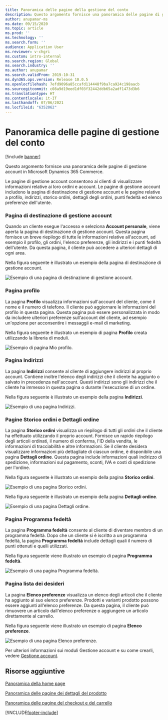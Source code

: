 ```yaml
---
title: Panoramica delle pagine della gestione del conto
description: Questo argomento fornisce una panoramica delle pagine di gestione account in Microsoft Dynamics 365 Commerce.
author: anupamar-ms
ms.date: 09/15/2020
ms.topic: article
ms.prod: ''
ms.technology: ''
ms.search.form: ''
audience: Application User
ms.reviewer: v-chgri
ms.custom: intro-internal
ms.search.region: Global
ms.search.industry: ''
ms.author: anupamar
ms.search.validFrom: 2019-10-31
ms.dyn365.ops.version: Release 10.0.5
ms.openlocfilehash: 7efd9096a85ccafd114448f9ba7ca924c198aacb
ms.sourcegitcommit: c08a9d19eed1df03f32442ddb65a2adf1473d3b6
ms.translationtype: HT
ms.contentlocale: it-IT
ms.lasthandoff: 07/06/2021
ms.locfileid: "6352062"
---
```

# <a name="account-management-pages-overview"></a>Panoramica delle pagine di gestione del conto

[!include [banner](includes/banner.md)]

Questo argomento fornisce una panoramica delle pagine di gestione account in Microsoft Dynamics 365 Commerce.

Le pagine di gestione account consentono ai clienti di visualizzare informazioni relative ai loro ordini e account. Le pagine di gestione account includono la pagina di destinazione di gestione account e le pagine relative a profilo, indirizzi, storico ordini, dettagli degli ordini, punti fedeltà ed elenco preferenze dell'utente.

### <a name="account-management-landing-page"></a>Pagina di destinazione di gestione account

Quando un cliente esegue l'accesso e seleziona **Account personale**, viene aperta la pagina di destinazione di gestione account. Questa pagina fornisce un breve riepilogo di tutte le informazioni relative all'account, ad esempio il profilo, gli ordini, l'elenco preferenze, gli indirizzi e i punti fedeltà dell'utente. Da questa pagina, il cliente può accedere a ulteriori dettagli di ogni area.

Nella figura seguente è illustrato un esempio della pagina di destinazione di gestione account.

![Esempio di una pagina di destinazione di gestione account.](./media/Account-Management.PNG)

### <a name="my-profile-page"></a>Pagina profilo

La pagina **Profilo** visualizza informazioni sull'account del cliente, come il nome e il numero di telefono. Il cliente può aggiornare le informazioni del profilo in questa pagina. Questa pagina può essere personalizzata in modo da includere ulteriori preferenze sull'account del cliente, ad esempio un'opzione per acconsentire i messaggii e-mail di marketing.

Nella figura seguente è illustrato un esempio di pagina **Profilo** creata utilizzando la libreria di moduli.

![Esempio di pagina Mio profilo.](./media/Account-Management-MyProfile.PNG)

### <a name="addresses-page"></a>Pagina Indirizzi

La pagina **Indirizzi** consente al cliente di aggiungere indirizzi al proprio account. Contiene inoltre l'elenco degli indirizzi che il cliente ha aggiunto o salvato in precedenza nell'account. Questi indirizzi sono gli indirizzi che il cliente ha immesso in questa pagina o durante l'esecuzione di un ordine.

Nella figura seguente è illustrato un esempio della pagina **Indirizzi**.

![Esempio di una pagina Indirizzi.](./media/Account-Management-Address.png)

### <a name="order-history-and-order-details-pages"></a>Pagine Storico ordini e Dettagli ordine

La pagina **Storico ordini** visualizza un riepilogo di tutti gli ordini che il cliente ha effettuato utilizzando il proprio account. Fornisce un rapido riepilogo degli articoli ordinati, il numero di conferma, l'ID della vendita, le informazioni di tracciabilità e altre informazioni. Se il cliente desidera visualizzare informazioni più dettagliate di ciascun ordine, è disponibile una pagina **Dettagli ordine**. Questa pagina include informazioni quali indirizzo di spedizione, informazioni sul pagamento, sconti, IVA e costi di spedizione per l'ordine.

Nella figura seguente è illustrato un esempio della pagina **Storico ordini**.

![Esempio di una pagina Storico ordini.](./media/Account-Management-OrderHistory.PNG)

Nella figura seguente è illustrato un esempio della pagina **Dettagli ordine**.

![Esempio di una pagina Dettagli ordine.](./media/Account-Management-OrderDetails.PNG)

### <a name="loyalty-program-page"></a>Pagina Programma fedeltà

La pagina **Programma fedeltà** consente al cliente di diventare membro di un programma fedeltà. Dopo che un cliente si è iscritto a un programma fedeltà, la pagina **Programma fedeltà** include dettagli quali il numero di punti ottenuti e quelli utilizzati.

Nella figura seguente viene illustrato un esempio di pagina **Programma fedeltà**.

![Esempio di una pagina Programma fedeltà.](./media/Account-Management-Loyalty.PNG)

### <a name="wishlist-page"></a>Pagina lista dei desideri

La pagina **Elenco preferenze** visualizza un elenco degli articoli che il cliente ha aggiunto al suo elenco preferenze. Prodotti e varianti prodotto possono essere aggiunti all'elenco preferenze. Da questa pagina, il cliente può rimuovere un articolo dall'elenco preferenze o aggiungere un articolo direttamente al carrello.

Nella figura seguente viene illustrato un esempio di pagina **Elenco preferenze**.

![Esempio di una pagina Elenco preferenze.](./media/Account-Management-Wishlist.PNG)

Per ulteriori informazioni sui moduli Gestione account e su come crearli, vedere [Gestione account](account-management.md).

## <a name="additional-resources"></a>Risorse aggiuntive

[Panoramica della home page](quick-tour-home-page.md)

[Panoramica delle pagine dei dettagli del prodotto](quick-tour-pdp.md)

[Panoramica delle pagine del checkout e del carrello](quick-tour-cart-checkout.md)



[!INCLUDE[footer-include](../includes/footer-banner.md)]
